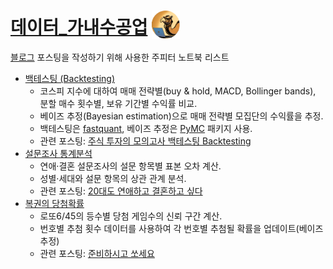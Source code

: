 # [데이터_가내수공업](https://leebaekku.blogspot.com)  <img style="vertical-align: bottom;" height="45" src="camel_laptop_icon.png"/>
[블로그](https://leebaekku.blogspot.com) 포스팅을 작성하기 위해 사용한 주피터 노트북 리스트
* [백테스팅 (Backtesting)](backtesting_scenarios.ipynb) 
  - 코스피 지수에 대하여 매매 전략별(buy & hold, MACD, Bollinger bands), 분할 매수 횟수별, 보유 기간별 수익률 비교.
  - 베이즈 추정(Bayesian estimation)으로 매매 전략별 모집단의 수익률을 추정.
  - 백테스팅은 [fastquant](https://github.com/enzoampil/fastquant), 베이즈 추정은 [PyMC](https://www.pymc.io) 패키지 사용.
  - 관련 포스팅: [주식 투자의 모의고사 백테스팅 Backtesting](https://leebaekku.blogspot.com/2023/03/12-backtesting.html)
* [설문조사 통계분석](survey2.ipynb)
  - 연애·결혼 설문조사의 설문 항목별 표본 오차 계산.
  - 성별·세대와 설문 항목의 상관 관계 분석.
  - 관련 포스팅: [20대도 연애하고 결혼하고 싶다](https://leebaekku.blogspot.com/2023/04/20.html)
* [복권의 당첨확률](lottery.ipynb)
  - 로또6/45의 등수별 당첨 게임수의 신뢰 구간 계산.
  - 번호별 추첨 횟수 데이터를 사용하여 각 번호별 추첨될 확률을 업데이트(베이즈 추정)
  - 관련 포스팅: [준비하시고 쏘세요](https://leebaekku.blogspot.com/2023/04/blog-post.html)
